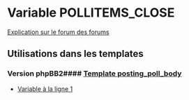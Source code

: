 # Variable POLLITEMS_CLOSE
[Explication sur le forum des forums](http://forum.forumactif.com/t294113-listing-des-variables#POLLITEMS_CLOSE)
## Utilisations dans les templates
### Version phpBB2#### [Template posting_poll_body](subsilver/posting_poll_body.md)
* [Variable à la ligne 1](../subsilver/posting_poll_body.tpl#L1)